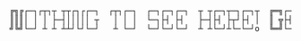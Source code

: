 <pre>
╔╗╔┌─┐┌┬┐┬ ┬┬┌┐┌┌─┐  ┌┬┐┌─┐  ┌─┐┌─┐┌─┐  ┬ ┬┌─┐┬─┐┌─┐┬  ╔═╗┌─┐┌┬┐  ┌─┐┬ ┬┌┬┐┬
║║║│ │ │ ├─┤│││││ ┬   │ │ │  └─┐├┤ ├┤   ├─┤├┤ ├┬┘├┤ │  ║ ╦├┤  │   │ ││ │ │ │
╝╚╝└─┘ ┴ ┴ ┴┴┘└┘└─┘   ┴ └─┘  └─┘└─┘└─┘  ┴ ┴└─┘┴└─└─┘o  ╚═╝└─┘ ┴   └─┘└─┘ ┴ o
</pre>
